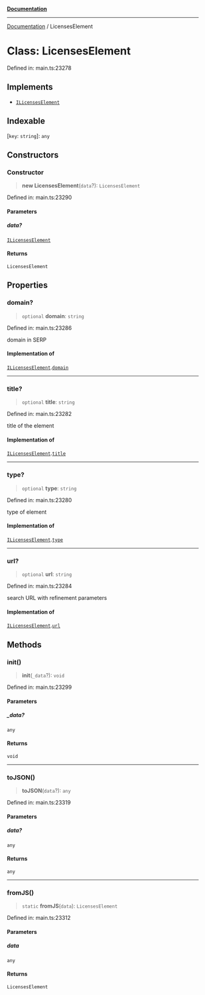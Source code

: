 [**Documentation**](../README.md)

***

[Documentation](../README.md) / LicensesElement

# Class: LicensesElement

Defined in: main.ts:23278

## Implements

- [`ILicensesElement`](../interfaces/ILicensesElement.md)

## Indexable

\[`key`: `string`\]: `any`

## Constructors

### Constructor

> **new LicensesElement**(`data`?): `LicensesElement`

Defined in: main.ts:23290

#### Parameters

##### data?

[`ILicensesElement`](../interfaces/ILicensesElement.md)

#### Returns

`LicensesElement`

## Properties

### domain?

> `optional` **domain**: `string`

Defined in: main.ts:23286

domain in SERP

#### Implementation of

[`ILicensesElement`](../interfaces/ILicensesElement.md).[`domain`](../interfaces/ILicensesElement.md#domain)

***

### title?

> `optional` **title**: `string`

Defined in: main.ts:23282

title of the element

#### Implementation of

[`ILicensesElement`](../interfaces/ILicensesElement.md).[`title`](../interfaces/ILicensesElement.md#title)

***

### type?

> `optional` **type**: `string`

Defined in: main.ts:23280

type of element

#### Implementation of

[`ILicensesElement`](../interfaces/ILicensesElement.md).[`type`](../interfaces/ILicensesElement.md#type)

***

### url?

> `optional` **url**: `string`

Defined in: main.ts:23284

search URL with refinement parameters

#### Implementation of

[`ILicensesElement`](../interfaces/ILicensesElement.md).[`url`](../interfaces/ILicensesElement.md#url)

## Methods

### init()

> **init**(`_data`?): `void`

Defined in: main.ts:23299

#### Parameters

##### \_data?

`any`

#### Returns

`void`

***

### toJSON()

> **toJSON**(`data`?): `any`

Defined in: main.ts:23319

#### Parameters

##### data?

`any`

#### Returns

`any`

***

### fromJS()

> `static` **fromJS**(`data`): `LicensesElement`

Defined in: main.ts:23312

#### Parameters

##### data

`any`

#### Returns

`LicensesElement`
